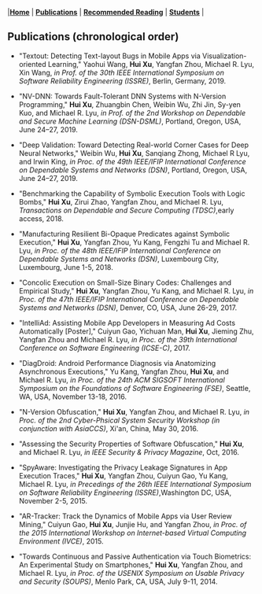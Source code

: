 |[<b>Home</b>](index) | [<b>Publications</b>](list/index) | [<b>Recommended Reading</b>](culture/index) | [<b>Students</b>](students/index) |

## Publications (chronological order)

- "Textout: Detecting Text-layout Bugs in Mobile Apps via Visualization-oriented Learning," Yaohui Wang, **Hui Xu**, Yangfan Zhou, Michael R. Lyu, Xin Wang, _in Prof. of the 30th IEEE International Symposium on Software Reliability Engineering (ISSRE)_, Berlin, Germany, 2019.

- "NV-DNN: Towards Fault-Tolerant DNN Systems with N-Version Programming," **Hui Xu**, Zhuangbin Chen, Weibin Wu, Zhi Jin, Sy-yen Kuo, and Michael R. Lyu, _in Prof. of the 2nd Workshop on Dependable and Secure Machine Learning (DSN-DSML)_, Portland, Oregon, USA, June 24–27, 2019. 

- "Deep Validation: Toward Detecting Real-world Corner Cases for Deep Neural Networks," Weibin Wu, **Hui Xu**, Sanqiang Zhong, Michael R Lyu, and Irwin King, _in Proc. of the 49th IEEE/IFIP International Conference on Dependable Systems and Networks (DSN)_, Portland, Oregon, USA, June 24–27, 2019. 

- "Benchmarking the Capability of Symbolic Execution Tools with Logic Bombs," **Hui Xu**, Zirui Zhao, Yangfan Zhou, and Michael R. Lyu, _Transactions on Dependable and Secure Computing (TDSC)_,early access, 2018. 

- "Manufacturing Resilient Bi-Opaque Predicates against Symbolic Execution," **Hui Xu**, Yangfan Zhou, Yu Kang, Fengzhi Tu and Michael R. Lyu, _in Proc. of the 48th IEEE/IFIP International Conference on Dependable Systems and Networks (DSN)_, Luxembourg City, Luxembourg, June 1-5, 2018. 

- "Concolic Execution on Small-Size Binary Codes: Challenges and Empirical Study," **Hui Xu**, Yangfan Zhou, Yu Kang, and Michael R. Lyu, _in Proc. of the 47th IEEE/IFIP International Conference on Dependable Systems and Networks (DSN)_, Denver, CO, USA, June 26-29, 2017. 

- "IntelliAd: Assisting Mobile App Developers in Measuring Ad Costs Automatically [Poster]," Cuiyun Gao, Yichuan Man, **Hui Xu**, Jieming Zhu, Yangfan Zhou and Michael R. Lyu, _in Proc. of the 39th International Conference on Software Engineering (ICSE-C)_, 2017. 

- "DiagDroid: Android Performance Diagnosis via Anatomizing Asynchronous Executions," Yu Kang, Yangfan Zhou, **Hui Xu**, and Michael R. Lyu, _in Proc. of the 24th ACM SIGSOFT International Symposium on the Foundations of Software Engineering (FSE)_, Seattle, WA, USA, November 13-18, 2016. 

- "N-Version Obfuscation," **Hui Xu**, Yangfan Zhou, and Michael R. Lyu, _in Proc. of the 2nd Cyber-Phsical System Security Workshop (in conjunction with AsiaCCS)_, Xi'an, China, May 30, 2016. 

- "Assessing the Security Properties of Software Obfuscation," **Hui Xu**, and Michael R. Lyu, _in IEEE Security & Privacy Magazine_, Oct, 2016. 

- "SpyAware: Investigating the Privacy Leakage Signatures in App Execution Traces," **Hui Xu**, Yangfan Zhou, Cuiyun Gao, Yu Kang, Michael R. Lyu, _in Precedings of the 26th IEEE International Symposium on Software Reliability Engineering (ISSRE)_,Washington DC, USA, November 2-5, 2015. 

- "AR-Tracker: Track the Dynamics of Mobile Apps via User Review Mining," Cuiyun Gao, **Hui Xu**, Junjie Hu, and Yangfan Zhou, _in Proc. of the 2015 International Workshop on Internet-based Virtual Computing Environment (IVCE)_, 2015. 

- "Towards Continuous and Passive Authentication via Touch Biometrics: An Experimental Study on Smartphones," **Hui Xu**, Yangfan Zhou, and Michael R. Lyu, _in Proc. of the USENIX Symposium on Usable Privacy and Security (SOUPS)_, Menlo Park, CA, USA, July 9-11, 2014.

